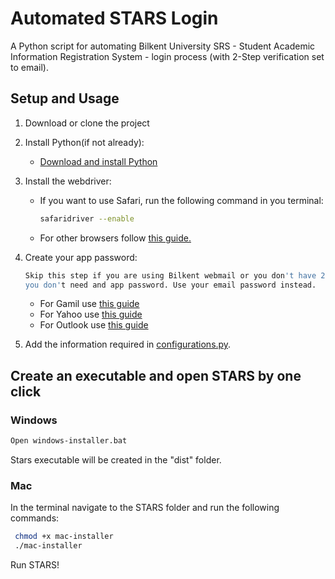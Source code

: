 # Automated STARS Login

A Python script for automating Bilkent University SRS - Student Academic Information Registration System - login process (with 2-Step verification set to email).

## Setup and Usage

1. Download or clone the project

2. Install Python(if not already):           
    - [Download and install Python](https://www.python.org/downloads/)    

3. Install the webdriver:
    - If you want to use Safari, run the following command in you terminal:
        ```sh
        safaridriver --enable
        ```
    - For other browsers follow [this guide.](https://www.selenium.dev/documentation/en/webdriver/driver_requirements/)

4. Create your app password:   
    ```sh
    Skip this step if you are using Bilkent webmail or you don't have 2-step verification turned on for your email, 
    you don't need and app password. Use your email password instead.
    ```    
    - For Gamil use [this guide](https://support.google.com/mail/answer/185833?hl=en-GB)
    - For Yahoo use [this guide](https://help.yahoo.com/kb/generate-third-party-passwords-sln15241.html)
    - For Outlook use [this guide](https://support.microsoft.com/en-us/account-billing/using-app-passwords-with-apps-that-don-t-support-two-step-verification-5896ed9b-4263-e681-128a-a6f2979a7944)    
            
5. Add the information required in [configurations.py](https://github.com/melhamin/STARS/blob/master/configurations.py).    
    
## Create an executable and open STARS by one click
  
### Windows                  
  ```sh
  Open windows-installer.bat 
  ```       
   Stars executable will be created in the "dist" folder.
   
     
### Mac            
   In the terminal navigate to the STARS folder and run the following commands:        
        
  ```sh
   chmod +x mac-installer
   ./mac-installer   
  ```  
     
   Run STARS!

        
     
     
   
    
  
